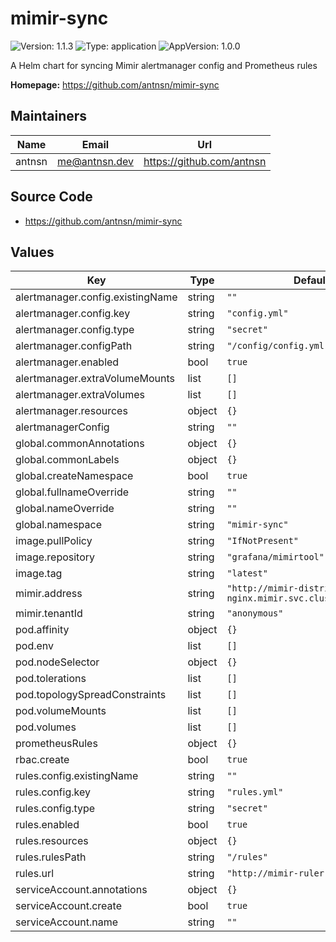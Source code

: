 # mimir-sync

![Version: 1.1.3](https://img.shields.io/badge/Version-1.1.3-informational?style=flat-square) ![Type: application](https://img.shields.io/badge/Type-application-informational?style=flat-square) ![AppVersion: 1.0.0](https://img.shields.io/badge/AppVersion-1.0.0-informational?style=flat-square)

A Helm chart for syncing Mimir alertmanager config and Prometheus rules

**Homepage:** <https://github.com/antnsn/mimir-sync>

## Maintainers

| Name | Email | Url |
| ---- | ------ | --- |
| antnsn | <me@antnsn.dev> | <https://github.com/antnsn> |

## Source Code

* <https://github.com/antnsn/mimir-sync>

## Values

| Key | Type | Default | Description |
|-----|------|---------|-------------|
| alertmanager.config.existingName | string | `""` |  |
| alertmanager.config.key | string | `"config.yml"` |  |
| alertmanager.config.type | string | `"secret"` |  |
| alertmanager.configPath | string | `"/config/config.yml"` |  |
| alertmanager.enabled | bool | `true` |  |
| alertmanager.extraVolumeMounts | list | `[]` |  |
| alertmanager.extraVolumes | list | `[]` |  |
| alertmanager.resources | object | `{}` |  |
| alertmanagerConfig | string | `""` |  |
| global.commonAnnotations | object | `{}` |  |
| global.commonLabels | object | `{}` |  |
| global.createNamespace | bool | `true` |  |
| global.fullnameOverride | string | `""` |  |
| global.nameOverride | string | `""` |  |
| global.namespace | string | `"mimir-sync"` |  |
| image.pullPolicy | string | `"IfNotPresent"` |  |
| image.repository | string | `"grafana/mimirtool"` |  |
| image.tag | string | `"latest"` |  |
| mimir.address | string | `"http://mimir-distributed-nginx.mimir.svc.cluster.local:80"` |  |
| mimir.tenantId | string | `"anonymous"` |  |
| pod.affinity | object | `{}` |  |
| pod.env | list | `[]` |  |
| pod.nodeSelector | object | `{}` |  |
| pod.tolerations | list | `[]` |  |
| pod.topologySpreadConstraints | list | `[]` |  |
| pod.volumeMounts | list | `[]` |  |
| pod.volumes | list | `[]` |  |
| prometheusRules | object | `{}` |  |
| rbac.create | bool | `true` |  |
| rules.config.existingName | string | `""` |  |
| rules.config.key | string | `"rules.yml"` |  |
| rules.config.type | string | `"secret"` |  |
| rules.enabled | bool | `true` |  |
| rules.resources | object | `{}` |  |
| rules.rulesPath | string | `"/rules"` |  |
| rules.url | string | `"http://mimir-ruler:8080"` |  |
| serviceAccount.annotations | object | `{}` |  |
| serviceAccount.create | bool | `true` |  |
| serviceAccount.name | string | `""` |  |

